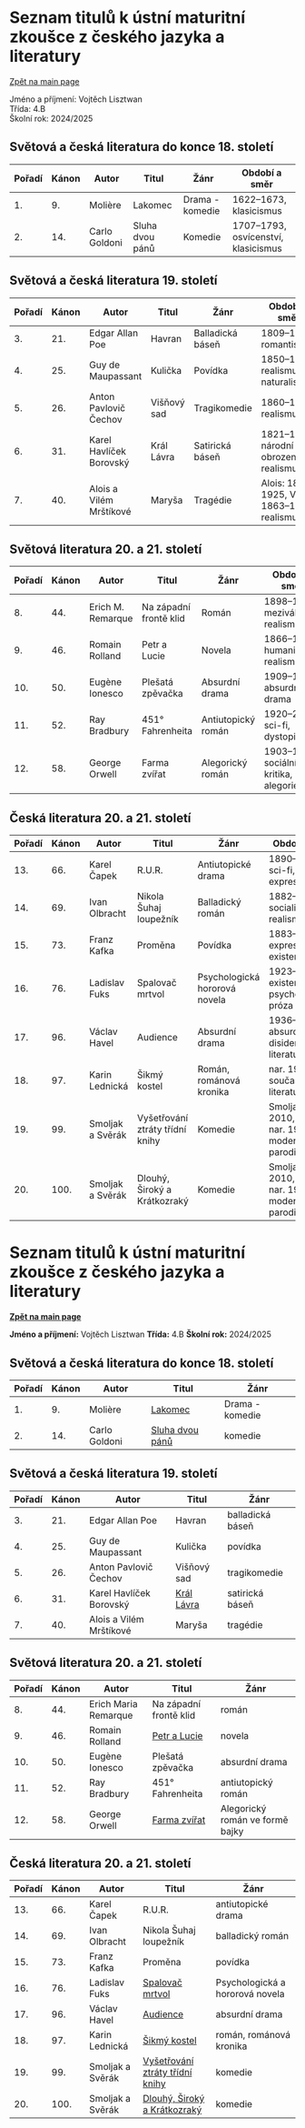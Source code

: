 # Seznam titulů k ústní maturitní zkoušce z českého jazyka a literatury
[Zpět na main page](https://github.com/ruzovybanan1254/maturita2025/tree/main)

Jméno a příjmení: Vojtěch Lisztwan  
Třída: 4.B  
Školní rok: 2024/2025

## Světová a česká literatura do konce 18. století

Pořadí | Kánon | Autor         | Titul       | Žánr             | Období a směr
-------|-------|---------------|-------------|------------------|----------------------------
1.     | 9.    | Molière       | Lakomec     | Drama - komedie  | 1622–1673, klasicismus
2.     | 14.   | Carlo Goldoni | Sluha dvou pánů | Komedie     | 1707–1793, osvícenství, klasicismus

## Světová a česká literatura 19. století

Pořadí | Kánon | Autor                   | Titul         | Žánr               | Období a směr
-------|-------|-------------------------|---------------|--------------------|-------------------------------
3.     | 21.   | Edgar Allan Poe         | Havran        | Balladická báseň   | 1809–1849, romantismus
4.     | 25.   | Guy de Maupassant       | Kulička       | Povídka            | 1850–1893, realismus, naturalismus
5.     | 26.   | Anton Pavlovič Čechov   | Višňový sad   | Tragikomedie       | 1860–1904, realismus
6.     | 31.   | Karel Havlíček Borovský | Král Lávra    | Satirická báseň    | 1821–1856, národní obrození, realismus
7.     | 40.   | Alois a Vilém Mrštíkové | Maryša        | Tragédie           | Alois: 1861–1925, Vilém: 1863–1912, realismus

## Světová literatura 20. a 21. století

Pořadí | Kánon | Autor               | Titul                   | Žánr                | Období a směr
-------|-------|---------------------|-------------------------|---------------------|-------------------------------
8.     | 44.   | Erich M. Remarque   | Na západní frontě klid  | Román               | 1898–1970, meziválečný realismus
9.     | 46.   | Romain Rolland      | Petr a Lucie            | Novela              | 1866–1944, humanistický realismus
10.    | 50.   | Eugène Ionesco      | Plešatá zpěvačka        | Absurdní drama      | 1909–1994, absurdní drama
11.    | 52.   | Ray Bradbury        | 451° Fahrenheita        | Antiutopický román  | 1920–2012, sci-fi, dystopie
12.    | 58.   | George Orwell       | Farma zvířat            | Alegorický román    | 1903–1950, sociální kritika, alegorie

## Česká literatura 20. a 21. století

Pořadí | Kánon | Autor             | Titul                          | Žánr                        | Období a směr
-------|-------|-------------------|--------------------------------|-----------------------------|-------------------------------
13.    | 66.   | Karel Čapek        | R.U.R.                         | Antiutopické drama          | 1890–1938, sci-fi, expresionismus
14.    | 69.   | Ivan Olbracht      | Nikola Šuhaj loupežník         | Balladický román            | 1882–1952, socialistický realismus
15.    | 73.   | Franz Kafka        | Proměna                        | Povídka                     | 1883–1924, expresionismus, existencialismus
16.    | 76.   | Ladislav Fuks      | Spalovač mrtvol               | Psychologická hororová novela | 1923–1994, existencialismus, psychologická próza
17.    | 96.   | Václav Havel       | Audience                       | Absurdní drama              | 1936–2011, absurdní drama, disidentská literatura
18.    | 97.   | Karin Lednická     | Šikmý kostel                   | Román, románová kronika     | nar. 1969, současná literatura
19.    | 99.   | Smoljak a Svěrák   | Vyšetřování ztráty třídní knihy | Komedie                   | Smoljak: 1931–2010, Svěrák: nar. 1936, moderní humor, parodie
20.    | 100.  | Smoljak a Svěrák   | Dlouhý, Široký a Krátkozraký   | Komedie                   | Smoljak: 1931–2010, Svěrák: nar. 1936, moderní humor, parodie





# Seznam titulů k ústní maturitní zkoušce z českého jazyka a literatury
**[Zpět na main page](https://github.com/ruzovybanan1254/maturita2025/tree/main)**

**Jméno a příjmení:** Vojtěch Lisztwan
**Třída:** 4.B
**Školní rok:** 2024/2025

## Světová a česká literatura do konce 18. století

| Pořadí | Kánon | Autor         | Titul       | Žánr       |
| ------ | ----- | ------------- | ----------- | ----------- |
| 1.     | 9.    | Molière       | [Lakomec](https://github.com/ruzovybanan1254/maturita2025/blob/main/ustni/CJ/%5BMOLIERE%5D%20Lakomec.pdf)     | Drama - komedie |
| 2.     | 14.   | Carlo Goldoni | [Sluha dvou pánů](https://github.com/ruzovybanan1254/maturita2025/blob/main/ustni/CJ/Sluh%20dvou%20p%C3%A1n%C5%AF.pdf) | komedie|

## Světová a česká literatura 19. století

| Pořadí | Kánon | Autor                   | Titul         | Žánr       |
| ------ | ----- | ----------------------- | ------------- |----------- |
| 3.     | 21.   | Edgar Allan Poe         | Havran        | balladická báseň|
| 4.     | 25.   | Guy de Maupassant       | Kulička       |povídka|
| 5.     | 26.   | Anton Pavlovič Čechov   | Višňový sad   |tragikomedie|
| 6.     | 31.   | Karel Havlíček Borovský | [Král Lávra](https://github.com/ruzovybanan1254/maturita2025/blob/main/ustni/CJ/kral_lavra.pdf)    |satirická báseň|
| 7.     | 40.   | Alois a Vilém Mrštíkové  | Maryša        |tragédie|

## Světová literatura 20. a 21. století

| Pořadí | Kánon | Autor                 | Titul                       | Žánr       |
| ------ | ----- | --------------------- | --------------------------- |----------- |
| 8.     | 44.   | Erich Maria Remarque    | Na západní frontě klid      |román|
| 9.     | 46.   | Romain Rolland          | [Petr a Lucie](https://github.com/ruzovybanan1254/maturita2025/blob/main/ustni/CJ/9.%20Petr%20a%20Lucie/%5BROLLAND%5D%20Petr%20a%20Lucie.pdf)                |novela|
| 10.    | 50.   | Eugène Ionesco          | Plešatá zpěvačka            |absurdní drama|
| 11.    | 52.   | Ray Bradbury            | 451° Fahrenheita            |antiutopický román|
| 12.    | 58.   | George Orwell           | [Farma zvířat](https://github.com/ruzovybanan1254/maturita2025/blob/main/ustni/CJ/12.%20Farma%20zv%C3%AD%C5%99at/%5BORWELL%5D%20Farma%20zv%C3%AD%C5%99at.pdf) |Alegorický román ve formě bajky|

## Česká literatura 20. a 21. století

| Pořadí | Kánon | Autor             | Titul                       | Žánr       |
| ------ | ----- | ----------------- | --------------------------- |----------- |
| 13.    | 66.   | Karel Čapek         | R.U.R.                      |antiutopické drama|
| 14.    | 69.   | Ivan Olbracht        | Nikola Šuhaj loupežník     |balladický román|
| 15.    | 73.   | Franz Kafka         | Proměna                     |povídka|
| 16.    | 76.   | Ladislav Fuks       | [Spalovač mrtvol](https://github.com/ruzovybanan1254/maturita2025/blob/main/ustni/CJ/%5BFUKS%5D%20Spalovau%CC%88%20mrtvol.pdf)             |Psychologická a hororová novela|
| 17.    | 96.   | Václav Havel        | [Audience](https://github.com/ruzovybanan1254/maturita2025/blob/main/ustni/CJ/Audience/Audience.pdf)                    |absurdní drama|
| 18.    | 97.   | Karin Lednická      | [Šikmý kostel](https://github.com/ruzovybanan1254/maturita2025/blob/main/ustni/CJ/%C5%A1ikm%C3%BD%20kostel.pdf)                |román, románová kronika|
| 19.    | 99.   | Smoljak a Svěrák    | [Vyšetřování ztráty třídní knihy](https://github.com/ruzovybanan1254/maturita2025/blob/main/ustni/CJ/Vy%C5%A1et%C5%99ov%C3%A1n%C3%AD%20ztr%C3%A1ty%20t%C5%99%C3%ADdn%C3%AD%20knihy.pdf) |komedie|
| 20.    | 100.  | Smoljak a Svěrák    | [Dlouhý, Široký a Krátkozraký](https://github.com/ruzovybanan1254/maturita2025/blob/main/ustni/CJ/dlouh%C3%BD%20%C5%A1irok%C3%BD%20a%20kr%C3%A1tkozrak%C3%BD.pdf) |komedie|
